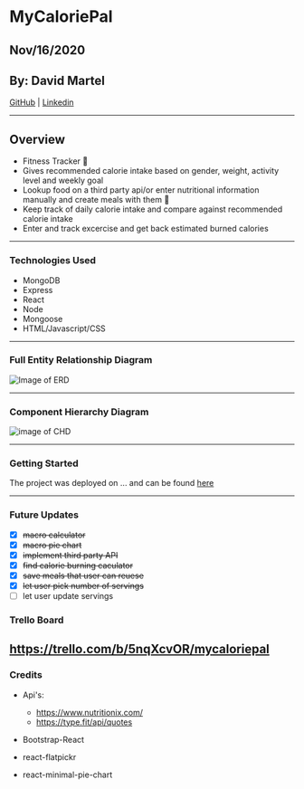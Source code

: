 # MyCaloriePal

## Nov/16/2020

## By: David Martel

[GitHub](https://github.com/davey4) | [Linkedin](https://www.linkedin.com/in/davey4/)

---

## Overview

- Fitness Tracker :muscle:
- Gives recommended calorie intake based on gender, weight, activity level and weekly goal
- Lookup food on a third party api/or enter nutritional information manually and create meals with them :pizza:
- Keep track of daily calorie intake and compare against recommended calorie intake
- Enter and track excercise and get back estimated burned calories

---

### Technologies Used

- MongoDB
- Express
- React
- Node
- Mongoose
- HTML/Javascript/CSS

---

### Full Entity Relationship Diagram

![Image of ERD](https://lucid.app/publicSegments/view/9f3d2328-fbe7-4dcc-b450-b064f19cd6c1/image.png)

---

### Component Hierarchy Diagram

![image of CHD](https://lucid.app/publicSegments/view/cc0250a4-82ac-4977-9553-919c1ee8a648/image.png)

---

### Getting Started

The project was deployed on ... and can be found [here](...)

---

### Future Updates

- [x] ~~macro calculator~~
- [x] ~~macro pie chart~~
- [x] ~~implement third party API~~
- [x] ~~find calorie burning caculator~~
- [x] ~~save meals that user can reuese~~
- [x] ~~let user pick number of servings~~
- [ ] let user update servings

### Trello Board

## https://trello.com/b/5nqXcvOR/mycaloriepal

### Credits

- Api's:

  - https://www.nutritionix.com/
  - https://type.fit/api/quotes

- Bootstrap-React
- react-flatpickr
- react-minimal-pie-chart

